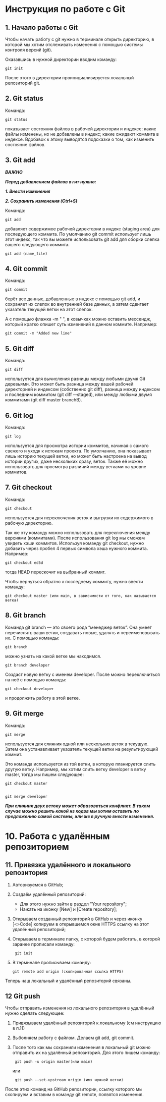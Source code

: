 # Инструкция по работе с Git

## 1. Начало работы с Git
Чтобы начать работу с git нужно в терминале открыть директорию, в которой мы хотим отслеживать изменения с помощью системы контроля версий (git).

Оказавшись в нужной директории вводим команду:
    
    git init

После этого в директории проинициализируется локальный репозиторий git.

## 2. Git status

Команда:
    
    git status 

показывает состояния файлов в рабочей директории и индексе: какие файлы изменены, но не добавлены в индекс; какие ожидают коммита в индексе. Вдобавок к этому выводятся подсказки о том, как изменить состояние файлов.

## 3. Git add

_**ВАЖНО**_

_**Перед добавлением файлов в гит нужно:**_

_**1. Внести изменения**_

_**2. Сохранить изменения (Ctrl+S)**_


Команда:
    
    git add 

добавляет содержимое рабочей директории в индекс (staging area) для последующего коммита. По умолчанию git commit использует лишь этот индекс, так что вы можете использовать git add для сборки слепка вашего следующего коммита.

    git add (name_file)

## 4. Git commit

Команда:
    
    git commit 

берёт все данные, добавленные в индекс с помощью git add, и сохраняет их слепок во внутренней базе данных, а затем сдвигает указатель текущей ветки на этот слепок.

А с помощью флажка -m " ", в ковычках можно оставить мессендж, который кратко опишет суть изменений в данном коммите. Например: 
    
    git commit -m "Added new line"

## 5. Git diff

Команда:
    
    git diff 

используется для вычисления разницы между любыми двумя Git деревьями. Это может быть разница между вашей рабочей директорией и индексом (собственно git diff), разница между индексом и последним коммитом (git diff --staged), или между любыми двумя коммитами (git diff master branchB).

## 6. Git log

Команда:
    
    git log 

используется для просмотра истории коммитов, начиная с самого свежего и уходя к истокам проекта. По умолчанию, она показывает лишь историю текущей ветки, но может быть настроена на вывод истории других, даже нескольких сразу, веток. Также её можно использовать для просмотра различий между ветками на уровне коммитов.

## 7. Git checkout

Команда:
    
    git checkout 

используется для переключения веток и выгрузки их содержимого в рабочую директорию.

Так же эту команду можно использовать для переключения между версиями (коммитами). После использования git log мы сможем увидеть хэши коммитов. Используя команду git checkout, нужно добавить через пробел 4 первых символа хэша нужного коммита. Например:
    
    git checkout ed5d

тогда HEAD перескочит на выбранный коммит.

Чтобы вернуться обратно к последнему коммиту, нужно ввести команду:
    
    git checkout master (или main, в зависимости от того, как называется ветка)

## 8. Git branch

Команда git branch — это своего рода “менеджер веток”. Она умеет перечислять ваши ветки, создавать новые, удалять и переименовывать их.
С помощью команды:
    
    git branch
 
можно узнать на какой ветке мы находимся.

    git branch developer

Создаст новую ветку с именем developer.
После можно переключиться на неё с помощью команды:
    
    git checkout developer

и продолжить работу в этой ветке.

## 9. Git merge

Команда:

    git merge 

используется для слияния одной или нескольких веток в текущую. Затем она устанавливает указатель текущей ветки на результирующий коммит.

Это команда используется из той ветки, в которую планируется слить другую ветку. Например, мы хотим слить ветку developer в ветку master, тогда мы пишем следующее:
    
    git checkout master

    
    git merge developer

_**При слиянии двух ветоку может образоваться конфликт. В таком случае можно решить какой из кодов мы хотим оставить по предложению самой системы, или же в ручную внести изменения.**_

# 10. Работа с удалённым репозиторием

## 11. Привязка удалённого и локального репозитория

1. Авторизуемся в GitHub;
    
2. Создаём удалённый репозиторий:
    - Для этого нужно зайти в раздел "Your repository";
    - Нажать на иконку [New] и [Create repository];

3. Открываем созданный репозиторий в GitHub и через иконку [<>Code] копируем в открывшемся окне HTTPS ссылку на этот удалённый репозиторий;

4. Открываем в терминале папку, с которой будем работать, в которой заранее прописали команду:

        git init

 5. В терминале прописываем команду:

        git remote add origin (скопированная ссылка HTTPS)

Теперь наш локальный и удалённый репозиторий связаны.

## 12 Git push

Чтобы отправить изменения из локального репозитория в удалённый нужно сделать следующее:

1. Привязываем удалённый репозиторий к локальному (см инструкцию в п.11)
2. Выболняем работу с файлом. Делаем git add, git commit.
3. После того как мы сохранили изменения в локальный git можно отправить их на удалённый репозиторий. Для этого пишем команду:

        git push -u origin master(или main)

    или

        git push --set-upstream origin (имя нужной ветки)

После этих команд на GitHub репозитории, ссылку которого мы скопируем и вставим в команду git remote, появятся изменения.

